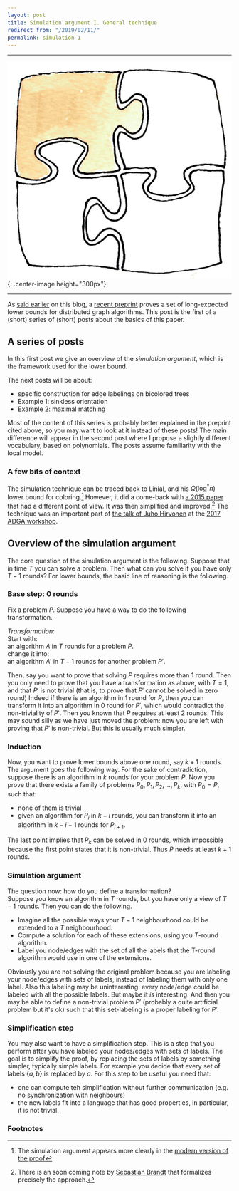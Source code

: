 ```yaml
---
layout: post
title: Simulation argument I. General technique
redirect_from: "/2019/02/11/"
permalink: simulation-1
---
```


---

![](assets/puzzle-1.png){: .center-image height="300px"}

---

As
[said earlier](https://discrete-notes.github.io/january-2019-notes) 
on this blog, a 
[recent preprint](https://arxiv.org/abs/1901.02441) 
proves a set of long-expected lower bounds for distributed graph algorithms. 
This post is the first of a (short) series of (short) posts about the basics of 
this paper. 

## A series of posts

In this first post we give an overview of the *simulation argument*, which is 
the framework used for the lower bound. 

The next posts will be about: 

* specific construction for edge labelings on bicolored trees
* Example 1: sinkless orientation
* Example 2: maximal matching

Most of the content of this series is probably better explained in the 
preprint cited above, so you may want to look at it instead of these posts! 
The main difference will appear in the second post where I propose a slightly 
different vocabulary, based on polynomials. The posts assume familiarity with 
the local model.

### A few bits of context 

The simulation technique can be traced back to Linial, 
and his $\Omega(\log^*n)$ lower bound for coloring.[^1]
However, it did a come-back with 
[a 2015 paper](https://arxiv.org/pdf/1511.00900.pdf) that had a different point 
of view. 
It was then simplified and improved.[^2] 
The technique was an important part of 
[the talk of Juho Hirvonen](http://adga.hiit.fi/2017/hirvonen.pdf) 
at the 
[2017 ADGA workshop](http://adga.hiit.fi/2017/). 

## Overview of the simulation argument

The core question of the simulation argument is the following. 
Suppose that in time $T$ you can solve a problem. Then what can you solve 
if you have only $T-1$ rounds? 
For lower bounds, the basic line of reasoning is the following. 

### Base step: 0 rounds
Fix a problem $P$.
Suppose you have a way to do the following transformation.

*Transformation:*  
Start with:  
an algorithm $A$ in $T$ rounds for a problem $P$.   
change it into:  
an algorithm $A'$ in $T-1$ rounds for another problem $P'$.   

Then, say you want to prove that solving $P$ requires more than 1 
round. 
Then you only need to prove that you have a transformation as above, with $T=1$, 
and that $P'$ is not trivial (that is, to prove that 
$P'$ cannot be solved in zero round) 
Indeed if there is an algorithm in 1 round for $P$, then you can transform it 
into an algorithm in 0 round for $P'$, which would contradict the 
non-triviality of $P'$. 
Then you known that $P$ requires at least 2 rounds. 
This may sound silly as we have just moved the problem: now you are left 
with proving that $P'$ is non-trivial. But this is usually much simpler.

### Induction
Now, you want to prove lower bounds above one round, say $k+1$ rounds. 
The argument goes the following way.
For the sake of contradiction, suppose there is an algorithm in $k$ rounds for 
your problem $P$.
Now you prove that there exists a family of problems $P_0, P_1, P_2, ...,P_k$, with 
$P_0=P$, such that: 

* none of them is trivial
* given an algorithm for $P_i$ in $k-i$ rounds, you can transform it into an 
algorithm in $k-i-1$ rounds for $P_{i+1}$. 

The last point implies that $P_k$ can be solved in $0$ rounds, which impossible 
because the first point states that it is non-trivial. 
Thus $P$ needs at least $k+1$ rounds.

### Simulation argument
The question now: how do you define a transformation?   
Suppose you know an algorithm in $T$ rounds, but you have only a view of 
$T-1$ rounds. Then you can do the following.

* Imagine all the possible ways your $T-1$ neighbourhood could be extended to a 
$T$ neighbourhood. 
* Compute a solution for each of these extensions, using you $T$-round algorithm.
* Label you node/edges with the set of all the labels that the T-round algorithm
would use in one of the extensions.
 
Obviously you are not solving the original problem because you are labeling your
node/edges with sets of labels, instead of labeling them with only one label. 
Also this labeling may be uninteresting: every node/edge could be labeled with 
all the possible labels. 
But maybe it *is* interesting. 
And then you may be able to define a non-trivial problem $P'$ 
(probably a quite artificial problem but it's ok) such that this set-labeling 
is a proper labeling for $P'$. 

### Simplification step
You may also want to have a simplification step. 
This is a step that you perform after you have labeled your nodes/edges with 
sets of labels.
The goal is to simplify the proof, by replacing the sets of labels by something 
simpler, typically simple labels. For example you decide that every set of labels 
{$a,b$} is replaced by $a$. For this step to be useful you need that:
 
* one can compute teh simplification without further communication (e.g. no 
synchronization with neighbours)
* the new labels fit into a language that has good properties, in particular, it 
is not trivial.

### Footnotes

[^1]: The simulation argument appears more clearly in the [modern version of the proof](https://users.ics.aalto.fi/suomela/doc/linial-easy.pdf)

[^2]: There is an soon coming note by [Sebastian Brandt](https://disco.ethz.ch/alumni/brandts) that formalizes precisely the approach.

